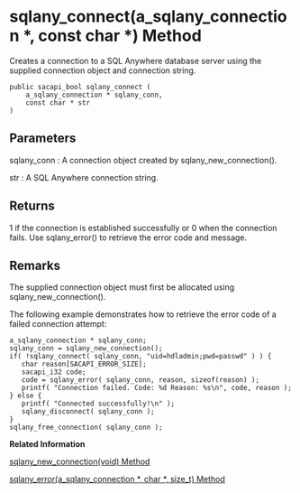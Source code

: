 <!-- loio3bf554266c5f1014abcbe2f158473020 -->

# sqlany\_connect\(a\_sqlany\_connection \*, const char \*\) Method

Creates a connection to a SQL Anywhere database server using the supplied connection object and connection string.



```
public sacapi_bool sqlany_connect (
    a_sqlany_connection * sqlany_conn,
    const char * str
)
```



## Parameters

sqlany\_conn
:   A connection object created by sqlany\_new\_connection\(\).

str
:   A SQL Anywhere connection string.



## Returns

1 if the connection is established successfully or 0 when the connection fails. Use sqlany\_error\(\) to retrieve the error code and message.



## Remarks

The supplied connection object must first be allocated using sqlany\_new\_connection\(\).

The following example demonstrates how to retrieve the error code of a failed connection attempt:

```
a_sqlany_connection * sqlany_conn;
sqlany_conn = sqlany_new_connection();
if( !sqlany_connect( sqlany_conn, "uid=hdladmin;pwd=passwd" ) ) {
   char reason[SACAPI_ERROR_SIZE];
   sacapi_i32 code;
   code = sqlany_error( sqlany_conn, reason, sizeof(reason) );
   printf( "Connection failed. Code: %d Reason: %s\n", code, reason );
} else {
   printf( "Connected successfully!\n" );
   sqlany_disconnect( sqlany_conn );
}
sqlany_free_connection( sqlany_conn );
```

**Related Information**  


[sqlany\_new\_connection\(void\) Method](sqlany-new-connection-void-method-3bf6783.md "Creates a connection object.")

[sqlany\_error\(a\_sqlany\_connection \*, char \*, size\_t\) Method](sqlany-error-a-sqlany-connection-char-size-t-method-3bf56ba.md "Retrieves the last error code and message stored in the connection object.")

